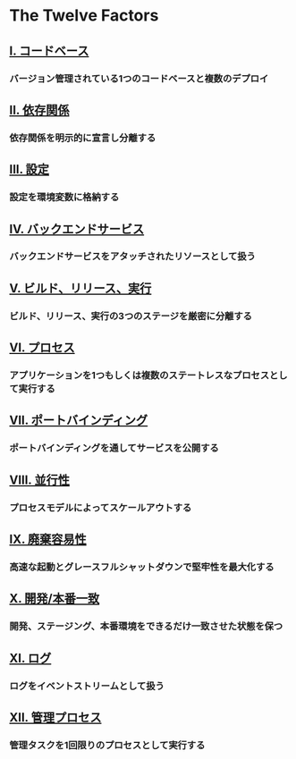 The Twelve Factors
==================

## [I. コードベース](/codebase)
### バージョン管理されている1つのコードベースと複数のデプロイ

## [II. 依存関係](/dependencies)
### 依存関係を明示的に宣言し分離する

## [III. 設定](/config)
### 設定を環境変数に格納する

## [IV. バックエンドサービス](/backing-services)
### バックエンドサービスをアタッチされたリソースとして扱う

## [V. ビルド、リリース、実行](/build-release-run)
### ビルド、リリース、実行の3つのステージを厳密に分離する

## [VI. プロセス](/processes)
### アプリケーションを1つもしくは複数のステートレスなプロセスとして実行する

## [VII. ポートバインディング](/port-binding)
### ポートバインディングを通してサービスを公開する

## [VIII. 並行性](/concurrency)
### プロセスモデルによってスケールアウトする

## [IX. 廃棄容易性](/disposability)
### 高速な起動とグレースフルシャットダウンで堅牢性を最大化する

## [X. 開発/本番一致](/dev-prod-parity)
### 開発、ステージング、本番環境をできるだけ一致させた状態を保つ

## [XI. ログ](/logs)
### ログをイベントストリームとして扱う

## [XII. 管理プロセス](/admin-processes)
### 管理タスクを1回限りのプロセスとして実行する
